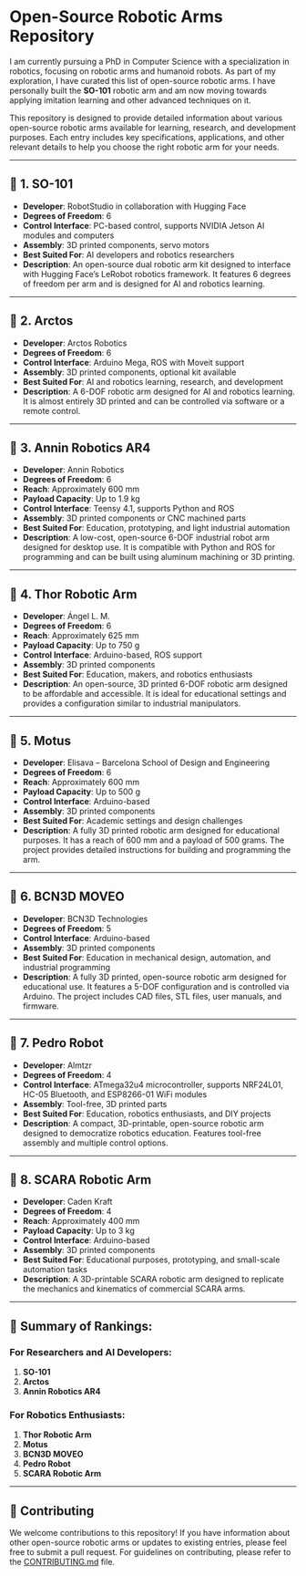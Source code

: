 # Open-Source Robotic Arms Repository

I am currently pursuing a PhD in Computer Science with a specialization in robotics, focusing on robotic arms and humanoid robots. As part of my exploration, I have curated this list of open-source robotic arms. I have personally built the **SO-101** robotic arm and am now moving towards applying imitation learning and other advanced techniques on it.

This repository is designed to provide detailed information about various open-source robotic arms available for learning, research, and development purposes. Each entry includes key specifications, applications, and other relevant details to help you choose the right robotic arm for your needs.

---

## 🤖 1. **SO-101**

- **Developer**: RobotStudio in collaboration with Hugging Face
- **Degrees of Freedom**: 6
- **Control Interface**: PC-based control, supports NVIDIA Jetson AI modules and computers
- **Assembly**: 3D printed components, servo motors
- **Best Suited For**: AI developers and robotics researchers
- **Description**: An open-source dual robotic arm kit designed to interface with Hugging Face’s LeRobot robotics framework. It features 6 degrees of freedom per arm and is designed for AI and robotics learning.

---

## 🤖 2. **Arctos**

- **Developer**: Arctos Robotics
- **Degrees of Freedom**: 6
- **Control Interface**: Arduino Mega, ROS with Moveit support
- **Assembly**: 3D printed components, optional kit available
- **Best Suited For**: AI and robotics learning, research, and development
- **Description**: A 6-DOF robotic arm designed for AI and robotics learning. It is almost entirely 3D printed and can be controlled via software or a remote control.

---

## 🤖 3. **Annin Robotics AR4**

- **Developer**: Annin Robotics
- **Degrees of Freedom**: 6
- **Reach**: Approximately 600 mm
- **Payload Capacity**: Up to 1.9 kg
- **Control Interface**: Teensy 4.1, supports Python and ROS
- **Assembly**: 3D printed components or CNC machined parts
- **Best Suited For**: Education, prototyping, and light industrial automation
- **Description**: A low-cost, open-source 6-DOF industrial robot arm designed for desktop use. It is compatible with Python and ROS for programming and can be built using aluminum machining or 3D printing.

---

## 🤖 4. **Thor Robotic Arm**

- **Developer**: Ángel L. M.
- **Degrees of Freedom**: 6
- **Reach**: Approximately 625 mm
- **Payload Capacity**: Up to 750 g
- **Control Interface**: Arduino-based, ROS support
- **Assembly**: 3D printed components
- **Best Suited For**: Education, makers, and robotics enthusiasts
- **Description**: An open-source, 3D printed 6-DOF robotic arm designed to be affordable and accessible. It is ideal for educational settings and provides a configuration similar to industrial manipulators.

---

## 🤖 5. **Motus**

- **Developer**: Elisava – Barcelona School of Design and Engineering
- **Degrees of Freedom**: 6
- **Reach**: Approximately 600 mm
- **Payload Capacity**: Up to 500 g
- **Control Interface**: Arduino-based
- **Assembly**: 3D printed components
- **Best Suited For**: Academic settings and design challenges
- **Description**: A fully 3D printed robotic arm designed for educational purposes. It has a reach of 600 mm and a payload of 500 grams. The project provides detailed instructions for building and programming the arm.

---

## 🤖 6. **BCN3D MOVEO**

- **Developer**: BCN3D Technologies
- **Degrees of Freedom**: 5
- **Control Interface**: Arduino-based
- **Assembly**: 3D printed components
- **Best Suited For**: Education in mechanical design, automation, and industrial programming
- **Description**: A fully 3D printed, open-source robotic arm designed for educational use. It features a 5-DOF configuration and is controlled via Arduino. The project includes CAD files, STL files, user manuals, and firmware.

---

## 🤖 7. **Pedro Robot**

- **Developer**: Almtzr
- **Degrees of Freedom**: 4
- **Control Interface**: ATmega32u4 microcontroller, supports NRF24L01, HC-05 Bluetooth, and ESP8266-01 WiFi modules
- **Assembly**: Tool-free, 3D printed parts
- **Best Suited For**: Education, robotics enthusiasts, and DIY projects
- **Description**: A compact, 3D-printable, open-source robotic arm designed to democratize robotics education. Features tool-free assembly and multiple control options.

---

## 🤖 8. **SCARA Robotic Arm**

- **Developer**: Caden Kraft
- **Degrees of Freedom**: 4
- **Reach**: Approximately 400 mm
- **Payload Capacity**: Up to 3 kg
- **Control Interface**: Arduino-based
- **Assembly**: 3D printed components
- **Best Suited For**: Educational purposes, prototyping, and small-scale automation tasks
- **Description**: A 3D-printable SCARA robotic arm designed to replicate the mechanics and kinematics of commercial SCARA arms.

---

## 📌 **Summary of Rankings:**

### For **Researchers** and **AI Developers**:
1. **SO-101**
2. **Arctos**
3. **Annin Robotics AR4**

### For **Robotics Enthusiasts**:
1. **Thor Robotic Arm**
2. **Motus**
3. **BCN3D MOVEO**
4. **Pedro Robot**
5. **SCARA Robotic Arm**

---

## 📌 **Contributing**

We welcome contributions to this repository! If you have information about other open-source robotic arms or updates to existing entries, please feel free to submit a pull request. For guidelines on contributing, please refer to the [CONTRIBUTING.md](CONTRIBUTING.md) file.
